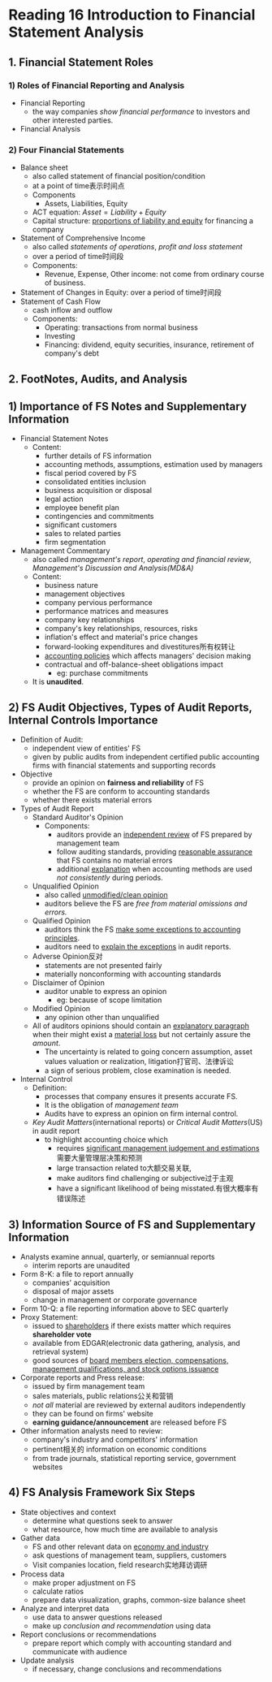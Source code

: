 # Reading 16 Introduction to Financial Statement Analysis

## 1. Financial Statement Roles

### 1) Roles of Financial Reporting and Analysis

- Financial Reporting
  - the way companies *show financial performance* to investors and other interested parties.
- Financial Analysis

### 2) Four Financial Statements

- Balance sheet
  - also called statement of financial position/condition
  - at a point of time表示时间点
  - Components
    - Assets, Liabilities, Equity
  - ACT equation:  $Asset=Liability+Equity$
  - Capital structure: <u>proportions of liability and equity</u> for financing a company
- Statement of Comprehensive Income
  - also called *statements of operations*, *profit and loss statement*
  - over a period of time时间段
  - Components:
    - Revenue, Expense, Other income: not come from ordinary course of business.
- Statement of Changes in Equity: over a period of time时间段
- Statement of Cash Flow
  - cash inflow and outflow
  - Components:
    - Operating: transactions from normal business
    - Investing
    - Financing: dividend, equity securities, insurance, retirement of company's debt

## 2. FootNotes, Audits, and Analysis

## 1) Importance of FS Notes and Supplementary Information

- Financial Statement Notes
  - Content:
    - further details of FS information
    - accounting methods, assumptions, estimation used by managers
    - fiscal period covered by FS
    - consolidated entities inclusion
    - business acquisition or disposal
    - legal action 
    - employee benefit plan
    - contingencies and commitments
    - significant customers
    - sales to related parties
    - firm segmentation
- Management Commentary
  - also called *management's report*, *operating and financial review*, *Management's Discussion and Analysis(MD&A)*
  - Content:
    - business nature
    - management objectives
    - company pervious performance
    - performance matrices and measures
    - company key relationships
    - company's key relationships, resources, risks
    - inflation's effect and material's price changes
    - forward-looking expenditures and divestitures所有权转让
    - <u>accounting policies</u> which affects managers' decision making
    - contractual and off-balance-sheet obligations impact
      - eg: purchase commitments
  - It is **unaudited**.

## 2) FS Audit Objectives, Types of Audit Reports, Internal Controls Importance

- Definition of Audit:
  - independent view of entities' FS
  - given by public audits from independent certified public accounting firms with financial statements and supporting records 
- Objective
  - provide an opinion on **fairness and reliability** of FS
  - whether the FS are conform to accounting standards
  - whether there exists material errors
- Types of Audit Report
  - Standard Auditor's Opinion
    - Components:
      - auditors provide an <u>independent review</u> of FS prepared by management team
      - follow auditing standards, providing <u>reasonable assurance</u> that FS contains no material errors
      - additional <u>explanation</u> when accounting methods are used *not consistently* during periods.
  - Unqualified Opinion
    - also called <u>unmodified/clean opinion</u>
    - auditors believe the FS are *free from material omissions and errors.*
  - Qualified Opinion
    - auditors think the FS <u>make some exceptions to accounting principles</u>.
    - auditors need to <u>explain the exceptions</u> in audit reports.
  - Adverse Opinion反对
    - statements are not presented fairly 
    - materially nonconforming with accounting standards
  - Disclaimer of Opinion
    - auditor unable to express an opinion
      - eg: because of scope limitation
  - Modified Opinion
    - any opinion other than unqualified 
  - All of auditors opinions should contain an <u>explanatory paragraph</u> when their might exist a <u>material loss</u> but not certainly assure the *amount*.
    - The uncertainty is related to going concern assumption, asset values valuation or realization, litigation打官司、法律诉讼
    - a sign of serious problem, close examination is needed.
- Internal Control
  - Definition: 
    - processes that company ensures it presents accurate FS.
    - It is the obligation of *management team*
    - Audits have to express an opinion on firm internal control.
  - *Key Audit Matters*(international reports) or *Critical Audit Matters*(US) in audit report
    - to highlight accounting choice which 
      - requires <u>significant management judgement and estimations</u>需要大量管理层决策和预测
      - large transaction related to大额交易关联,
      - make auditors find challenging or subjective过于主观
      - have a significant likelihood of being misstated.有很大概率有错误陈述

## 3) Information Source of FS and Supplementary Information

- Analysts examine annual, quarterly, or semiannual reports
  - interim reports are unaudited
- Form 8-K: a file to report annually
  - companies' acquisition 
  - disposal of major assets
  - change in management or corporate governance
- Form 10-Q: a file reporting information above to SEC quarterly
- Proxy Statement:
  - issued to <u>shareholders</u> if there exists matter which requires **shareholder vote**
  - available from EDGAR(electronic data gathering, analysis, and retrieval system)
  - good sources of <u>board members election, compensations, management qualifications, and stock options issuance</u>
- Corporate reports and Press release:
  - issued by firm management team
  - sales materials, public relations公关和营销
  - *not all* material are reviewed by external auditors independently
  - they can be found on firms' website
  - **earning guidance/announcement** are released before FS
- Other information analysts need to review:
  - company's industry and competitors' information
  - pertinent相关的 information on economic conditions
  - from trade journals, statistical reporting service, government websites

## 4) FS Analysis Framework Six Steps

- State objectives and context
  - determine what questions seek to answer
  - what resource, how much time are available to analysis
- Gather data
  - FS and other relevant data on <u>economy and industry</u>
  - ask questions of management team, suppliers, customers
  - Visit companies location, field research实地拜访调研
- Process data
  - make proper adjustment on FS 
  - calculate ratios
  - prepare data visualization, graphs, common-size balance sheet
- Analyze and interpret data
  - use data to answer questions released
  - make up *conclusion and recommendation* using data
- Report conclusions or recommendations
  - prepare report which comply with accounting standard and communicate with audience
- Update analysis
  - if necessary, change conclusions and recommendations


